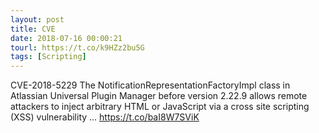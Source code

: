 ```yaml
---
layout: post
title: CVE
date: 2018-07-16 00:00:21
tourl: https://t.co/k9HZz2bu5G
tags: [Scripting]
---
```

CVE-2018-5229 The NotificationRepresentationFactoryImpl class in Atlassian Universal Plugin Manager before version 2.22.9 allows remote attackers to inject arbitrary HTML or JavaScript via a cross site scripting (XSS) vulnerability ... https://t.co/baI8W7SViK